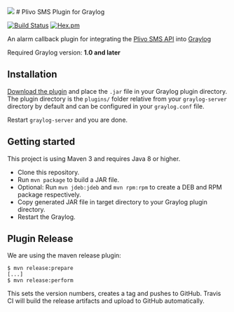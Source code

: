 <img src="http://s32.postimg.org/54t7a8ck5/plivosms.png"/>
# Plivo SMS Plugin for Graylog

[![Build Status](https://travis-ci.org/aeke/graylog-plugin-plivosms.svg?branch=master)](https://travis-ci.org/aeke/graylog-plugin-plivosms)
[![Hex.pm](https://img.shields.io/hexpm/l/plug.svg?maxAge=2592000)](https://github.com/aeke/graylog-plugin-plivosms/blob/master/LICENSE)

An alarm callback plugin for integrating the <a href="https://www.plivo.com/sms-api/">Plivo SMS API</a> into <a href="https://www.graylog.org/">Graylog</a>

Required Graylog version: **1.0 and later**

Installation
------------

[Download the plugin](https://github.com/aeke/graylog-plugin-plivosms/releases)
and place the `.jar` file in your Graylog plugin directory. The plugin directory
is the `plugins/` folder relative from your `graylog-server` directory by default
and can be configured in your `graylog.conf` file.

Restart `graylog-server` and you are done.


Getting started
---------------

This project is using Maven 3 and requires Java 8 or higher.

* Clone this repository.
* Run `mvn package` to build a JAR file.
* Optional: Run `mvn jdeb:jdeb` and `mvn rpm:rpm` to create a DEB and RPM package respectively.
* Copy generated JAR file in target directory to your Graylog plugin directory.
* Restart the Graylog.

Plugin Release
--------------

We are using the maven release plugin:

```
$ mvn release:prepare
[...]
$ mvn release:perform
```

This sets the version numbers, creates a tag and pushes to GitHub. Travis CI will build the release artifacts and upload to GitHub automatically.
